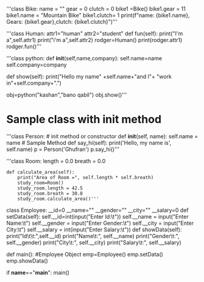 
'''class Bike:
    name = ""
    gear = 0
    clutch = 0
bike1 =Bike()
bike1.gear = 11
bike1.name = "Mountain Bike"
bike1.clutch= 1
print(f"name: {bike1.name}, Gears: {bike1.gear},clutch: {bike1.clutch}")'''
          




'''class Human:
    attr1="human"
    attr2="student"
    def fun(self):
        print("I'm a",self.attr1)
        print("i'm a",self.attr2)
rodger=Human()
print(rodger.attr1)
rodger.fun()'''

'''class python:
    def __init__(self,name,company):
        self.name=name
        self.company=company

def show(self):
    print("Hello my name" +self.name+"and I"+ "work in"+self.company+".")

obj=python("kashan","bano qabil")
obj.show()'''


# Sample class with init method
'''class Person:
	# init method or constructor
	def __init__(self, name):
		self.name = name
	# Sample Method
	def say_hi(self):
		print('Hello, my name is', self.name)
p = Person('Ghufran')
p.say_hi()'''


'''class Room:
    length = 0.0
    breath = 0.0
    
    def calculate_area(self):
        print("Area of Room =", self.length * self.breath)
        study_room=Room()
        study_room.length = 42.5
        study_room.breath = 30.8
        study_room.calculate_area()'''

class Employee:
    __id=0
    __name=""
    __gender=""
    __city=""
    __salary=0
    def setData(self):
        self.__id=int(input("Enter Id:\t"))
        self.__name = input("Enter Name:\t")
        self.__gender = input("Enter Gender:\t")
        self.__city = input("Enter City:\t")
        self.__salary = int(input("Enter Salary:\t"))
    def showData(self):
        print("Id\t\t:",self.__id)
        print("Name\t:", self.__name)
        print("Gender\t:", self.__gender)
        print("City\t:", self.__city)
        print("Salary\t:", self.__salary)


def main():
    #Employee Object
    emp=Employee()
    emp.setData()
    emp.showData()

if __name__=="__main__":
    main()
